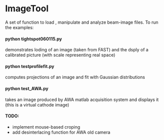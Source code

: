 # ImageTool
A set of function to load , manipulate and analyze beam-image files. To run the
examples:

#### python tightspot060115.py
demonstrates loding of an image (taken from FAST) and
the dsply of a calibrated picture (with scale representing real space)

#### python  testprofilefit.py 
computes projections of an image and fit with Gaussian distributions

#### python test_AWA.py 
takes an image produced by AWA matlab acquisition system and 
displays it (this is a virtual cathode image) 

#### TODO:
- implement mouse-based croping
- add desinterlacing function for AWA old camera 

 
